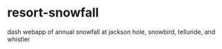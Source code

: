 # resort-snowfall
dash webapp of annual snowfall at jackson hole, snowbird, telluride, and whistler
